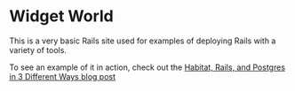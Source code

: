 # Widget World

This is a very basic Rails site used for examples of deploying Rails with a variety of tools.

To see an example of it in action, check out the [Habitat, Rails, and Postgres in 3 Different Ways blog post](https://www.habitat.sh/blog/2017/08/habitat-rails-postgres-3-different-ways/)
